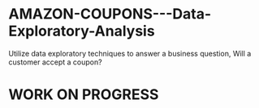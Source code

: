 # AMAZON-COUPONS---Data-Exploratory-Analysis
Utilize data exploratory techniques to answer a business question, Will a customer accept a coupon?

# WORK ON PROGRESS